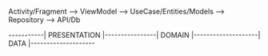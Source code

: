 Activity/Fragment --> ViewModel --> UseCase/Entities/Models --> Repository --> API/Db

-----------| PRESENTATION |----------------| DOMAIN |--------------------| DATA |--------------------


